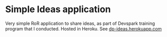 Simple Ideas application 
========================

Very simple RoR application to share ideas, as part of Devspark training program that I conducted. Hosted in Heroku.
See [dp-ideas.herokuapp.com](dp-ideas.herokuapp.com)
